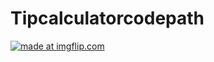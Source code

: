 # Tipcalculatorcodepath
<a href="https://imgflip.com/gif/2boy6g"><img src="https://i.imgflip.com/2boy6g.gif" title="made at imgflip.com"/></a>
